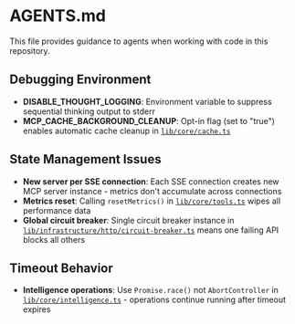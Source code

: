 # AGENTS.md

This file provides guidance to agents when working with code in this repository.

## Debugging Environment

- **DISABLE_THOUGHT_LOGGING**: Environment variable to suppress sequential thinking output to stderr
- **MCP_CACHE_BACKGROUND_CLEANUP**: Opt-in flag (set to "true") enables automatic cache cleanup in [`lib/core/cache.ts`](lib/core/cache.ts:20-22)

## State Management Issues

- **New server per SSE connection**: Each SSE connection creates new MCP server instance - metrics don't accumulate across connections
- **Metrics reset**: Calling `resetMetrics()` in [`lib/core/tools.ts`](lib/core/tools.ts:237-244) wipes all performance data
- **Global circuit breaker**: Single circuit breaker instance in [`lib/infrastructure/http/circuit-breaker.ts`](lib/infrastructure/http/circuit-breaker.ts:6-10) means one failing API blocks all others

## Timeout Behavior

- **Intelligence operations**: Use `Promise.race()` not `AbortController` in [`lib/core/intelligence.ts`](lib/core/intelligence.ts:81) - operations continue running after timeout expires